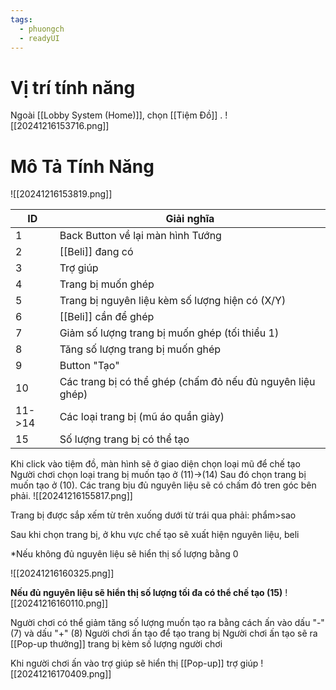 ```yaml
---
tags:
  - phuongch
  - readyUI
---
```


# Vị trí tính năng
Ngoài [[Lobby System (Home)]], chọn [[Tiệm Đồ]] .
![[20241216153716.png]]
# Mô Tả Tính Năng
![[20241216153819.png]]

| ID     | Giải nghĩa                                                 |
| ------ | ---------------------------------------------------------- |
| 1      | Back Button về lại màn hình Tướng                          |
| 2      | [[Beli]] đang có                                           |
| 3      | Trợ giúp                                                   |
| 4      | Trang bị muốn ghép                                         |
| 5      | Trang bị nguyên liệu kèm số lượng hiện có (X/Y)            |
| 6      | [[Beli]] cần để ghép                                       |
| 7      | Giảm số lượng trang bị muốn ghép (tối thiểu 1)             |
| 8      | Tăng số lượng trang bị muốn ghép                           |
| 9      | Button "Tạo"                                               |
| 10     | Các trang bị có thể ghép (chấm đỏ nếu đủ nguyên liệu ghép) |
| 11->14 | Các loại trang bị (mũ áo quần giày)                        |
| 15     | Số lượng trang bị có thể tạo                               |

Khi click vào tiệm đồ, màn hình sẽ ở giao diện chọn loại mũ để chế tạo
Người chơi chọn loại trang bị muốn tạo ở (11)->(14)
Sau đó chọn trang bị muốn tạo ở (10). 
Các trang bịu đủ nguyên liệu sẽ có chấm đỏ tren góc bên phải. ![[20241216155817.png]]

Trang bị được sắp xếm từ trên xuống dưới từ trái qua phải: phẩm>sao

Sau khi chọn trang bị, ở khu vực chế tạo sẽ xuất hiện nguyên liệu, beli 


*Nếu không đủ nguyên liệu sẽ hiển thị số lượng bằng 0

![[20241216160325.png]]

**Nếu đủ nguyên liệu sẽ hiển thị số lượng tối đa có thể chế tạo (15)**
![[20241216160110.png]]

Người chơi có thể giảm tăng số lượng muốn tạo ra bằng cách ấn vào dấu "-" (7) và dấu "+" (8)
Người chơi ấn tạo để tạo trang bị
Người chơi ấn tạo sẽ ra [[Pop-up thưởng]] trang bị kèm số lượng người chơi 

Khi người chơi ấn vào trợ giúp sẽ hiển thị [[Pop-up]] trợ giúp
![[20241216170409.png]]
